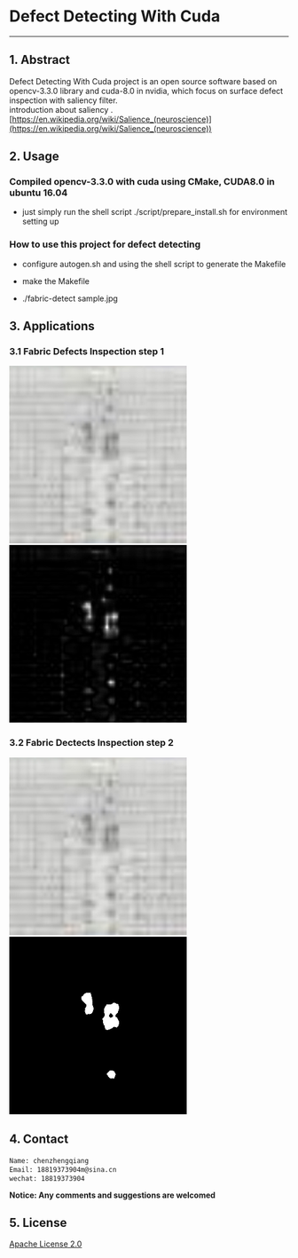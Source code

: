 # Defect Detecting With Cuda
---

## 1. Abstract

Defect Detecting With Cuda project is an open source software  based on opencv-3.3.0 library and cuda-8.0 in nvidia, 
which focus on surface defect inspection with saliency filter.  
introduction about saliency .[https://en.wikipedia.org/wiki/Salience_(neuroscience)](https://en.wikipedia.org/wiki/Salience_(neuroscience))<br />  

## 2. Usage
### Compiled opencv-3.3.0 with cuda using CMake, CUDA8.0 in ubuntu 16.04
- just simply run the shell script ./script/prepare_install.sh for environment setting up 

### How to use this project for defect detecting

- configure autogen.sh and using the shell script to generate the Makefile

- make the Makefile

- ./fabric-detect sample.jpg

## 3. Applications

### 3.1 Fabric Defects Inspection step 1
<p align="left">
  <img width="320" height="320" src="./docs/imgs/sample.jpg">
  <img width="320" height="320" src="./docs/imgs/saliency.jpg">
</p>

### 3.2 Fabric Dectects Inspection step 2
<p align="left">
  <img width="320" height="320" src="./docs/imgs/sample.jpg">
  <img width="320" height="320" src="./docs/imgs/final.jpg">
</p>

## 4. Contact
    Name: chenzhengqiang
    Email: 18819373904m@sina.cn
    wechat: 18819373904

**Notice:  Any comments and suggestions are welcomed**

## 5. License
[Apache License 2.0](./LICENSE)
